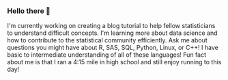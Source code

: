 ### Hello there 👋
I'm currently working on creating a blog tutorial to help fellow statisticians to understand difficult concepts. 
I'm learning more about data science and how to contribute to the statistical community efficiently. 
Ask me about questions you might have about R, SAS, SQL, Python, Linux, or C++! I have basic to intermediate understanding of all of these languages!
Fun fact about me is that I ran a 4:15 mile in high school and still enjoy running to this day!
<!--
**dallinmason/dallinmason** is a ✨ _special_ ✨ repository because its `README.md` (this file) appears on your GitHub profile.

Here are some ideas to get you started:

- 🔭 I’m currently working on ...
- 🌱 I’m currently learning ...
- 👯 I’m looking to collaborate on ...
- 🤔 I’m looking for help with ...
- 💬 Ask me about ...
- 📫 How to reach me: ...
- ⚡ Fun fact: ...
-->
